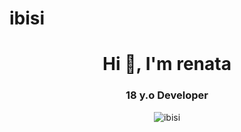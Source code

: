 # ibisi
<h1 align="center">Hi 👋, I'm renata</h1>
<h3 align="center">18 y.o Developer </h3>

<p align="center"> 
  <img src="https://komarev.com/ghpvc/?username=ibisi&label=Profile%20views&color=80ceff&style=flat-square" alt="ibisi" /> 
